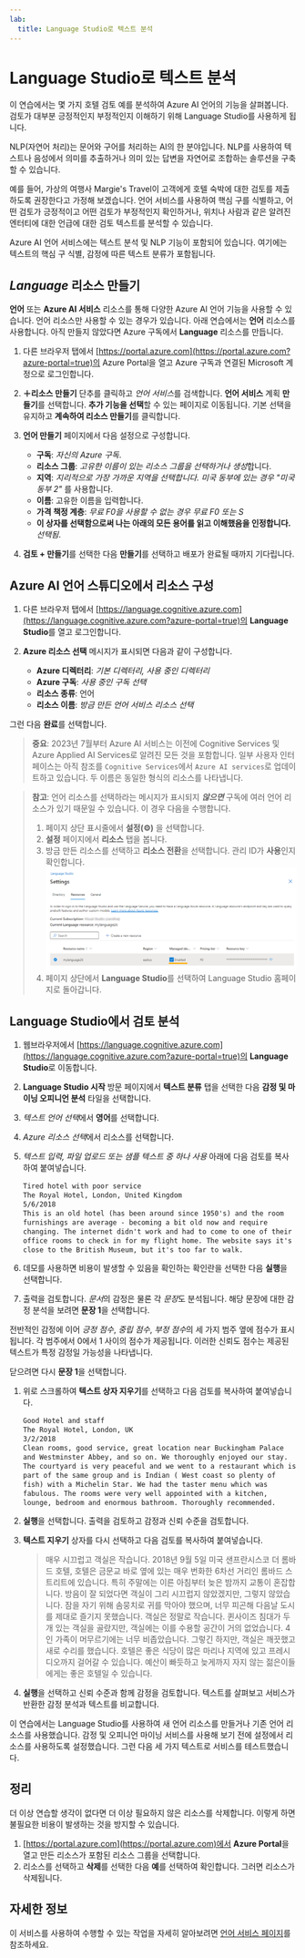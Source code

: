 ```yaml
---
lab:
  title: Language Studio로 텍스트 분석
---
```


# Language Studio로 텍스트 분석

이 연습에서는 몇 가지 호텔 검토 예를 분석하여 Azure AI 언어의 기능을 살펴봅니다. 검토가 대부분 긍정적인지 부정적인지 이해하기 위해 Language Studio를 사용하게 됩니다.

NLP(자연어 처리)는 문어와 구어를 처리하는 AI의 한 분야입니다. NLP를 사용하여 텍스트나 음성에서 의미를 추출하거나 의미 있는 답변을 자연어로 조합하는 솔루션을 구축할 수 있습니다.

예를 들어, 가상의 여행사 Margie's Travel이 고객에게 호텔 숙박에 대한 검토를 제출하도록 권장한다고 가정해 보겠습니다. 언어 서비스를 사용하여 핵심 구를 식별하고, 어떤 검토가 긍정적이고 어떤 검토가 부정적인지 확인하거나, 위치나 사람과 같은 알려진 엔터티에 대한 언급에 대한 검토 텍스트를 분석할 수 있습니다.

Azure AI 언어 서비스에는 텍스트 분석 및 NLP 기능이 포함되어 있습니다. 여기에는 텍스트의 핵심 구 식별, 감정에 따른 텍스트 분류가 포함됩니다.

## *Language* 리소스 만들기

**언어** 또는 **Azure AI 서비스** 리소스를 통해 다양한 Azure AI 언어 기능을 사용할 수 있습니다. 언어 리소스만 사용할 수 있는 경우가 있습니다. 아래 연습에서는 **언어** 리소스를 사용합니다. 아직 만들지 않았다면 Azure 구독에서 **Language** 리소스를 만듭니다.

1. 다른 브라우저 탭에서 [https://portal.azure.com](https://portal.azure.com?azure-portal=true)의 Azure Portal을 열고 Azure 구독과 연결된 Microsoft 계정으로 로그인합니다.

1. **&#65291;리소스 만들기** 단추를 클릭하고 *언어 서비스*를 검색합니다. **언어 서비스** 계획 **만들기**를 선택합니다. **추가 기능을 선택**할 수 있는 페이지로 이동됩니다. 기본 선택을 유지하고 **계속하여 리소스 만들기**를 클릭합니다. 

1. **언어 만들기** 페이지에서 다음 설정으로 구성합니다.
    - **구독**: *자신의 Azure 구독*.
    - **리소스 그룹**: *고유한 이름이 있는 리소스 그룹을 선택하거나 생성*합니다.
    - **지역**: *지리적으로 가장 가까운 지역을 선택합니다. 미국 동부에 있는 경우 "미국 동부 2"* 를 사용합니다.
    - **이름**: 고유한 이름을 입력합니다.
    - **가격 책정 계층**: *무료 F0을 사용할 수 없는 경우 무료 F0 또는 S*
    - **이 상자를 선택함으로써 나는 아래의 모든 용어를 읽고 이해했음을 인정합니다.** *선택됨*.

1. **검토 + 만들기**를 선택한 다음 **만들기**를 선택하고 배포가 완료될 때까지 기다립니다.

## Azure AI 언어 스튜디오에서 리소스 구성

1. 다른 브라우저 탭에서 [https://language.cognitive.azure.com](https://language.cognitive.azure.com?azure-portal=true)의 **Language Studio**를 열고 로그인합니다.

1. **Azure 리소스 선택** 메시지가 표시되면 다음과 같이 구성합니다.
    - **Azure 디렉터리**: *기본 디렉터리, 사용 중인 디렉터리*
    - **Azure 구독**: *사용 중인 구독 선택*
    - **리소스 종류**: 언어
    - **리소스 이름**: *방금 만든 언어 서비스 리소스 선택*

그런 다음 **완료**를 선택합니다.

> **중요**: 2023년 7월부터 Azure AI 서비스는 이전에 Cognitive Services 및 Azure Applied AI Services로 알려진 모든 것을 포함합니다. 일부 사용자 인터페이스는 아직 참조를 `Cognitive Services`에서 `Azure AI services`로 업데이트하고 있습니다. 두 이름은 동일한 형식의 리소스를 나타냅니다.

> **참고**: 언어 리소스를 선택하라는 메시지가 표시되지 ***않으면*** 구독에 여러 언어 리소스가 있기 때문일 수 있습니다. 이 경우 다음을 수행합니다.
> 1. 페이지 상단 표시줄에서 **설정(&#9881;)** 을 선택합니다. 
> 1. **설정** 페이지에서 **리소스** 탭을 봅니다.
> 1. 방금 만든 리소스를 선택하고 **리소스 전환**을 선택합니다. 관리 ID가 **사용**인지 확인합니다.
> ![언어 리소스를 사용하도록 설정합니다.](media/analyze-text-language-service/language-resource-enabled.png)
> 1. 페이지 상단에서 **Language Studio**를 선택하여 Language Studio 홈페이지로 돌아갑니다.

## Language Studio에서 검토 분석

1. 웹브라우저에서 [https://language.cognitive.azure.com](https://language.cognitive.azure.com?azure-portal=true)의 **Language Studio**로 이동합니다.

1. **Language Studio 시작** 방문 페이지에서 **텍스트 분류** 탭을 선택한 다음 **감정 및 마이닝 오피니언 분석** 타일을 선택합니다.

1. *텍스트 언어 선택*에서 **영어**를 선택합니다.

1. *Azure 리소스 선택*에서 리소스를 선택합니다.

1. *텍스트 입력, 파일 업로드 또는 샘플 텍스트 중 하나 사용* 아래에 다음 검토를 복사하여 붙여넣습니다.

    ```
    Tired hotel with poor service
    The Royal Hotel, London, United Kingdom
    5/6/2018
    This is an old hotel (has been around since 1950's) and the room furnishings are average - becoming a bit old now and require changing. The internet didn't work and had to come to one of their office rooms to check in for my flight home. The website says it's close to the British Museum, but it's too far to walk.
    ```

1. 데모를 사용하면 비용이 발생할 수 있음을 확인하는 확인란을 선택한 다음 **실행**을 선택합니다.

1. 출력을 검토합니다. *문서*의 감정은 물론 각 *문장*도 분석됩니다. 해당 문장에 대한 감정 분석을 보려면 **문장 1**을 선택합니다. 

전반적인 감정에 이어 *긍정 점수*, *중립 점수*, *부정 점수*의 세 가지 범주 옆에 점수가 표시됩니다. 각 범주에서 0에서 1 사이의 점수가 제공됩니다. 이러한 신뢰도 점수는 제공된 텍스트가 특정 감정일 가능성을 나타냅니다. 

닫으려면 다시 **문장 1**을 선택합니다.

1. 위로 스크롤하여 **텍스트 상자 지우기**를 선택하고 다음 검토를 복사하여 붙여넣습니다.

    ```
    Good Hotel and staff
    The Royal Hotel, London, UK
    3/2/2018
    Clean rooms, good service, great location near Buckingham Palace and Westminster Abbey, and so on. We thoroughly enjoyed our stay. The courtyard is very peaceful and we went to a restaurant which is part of the same group and is Indian ( West coast so plenty of fish) with a Michelin Star. We had the taster menu which was fabulous. The rooms were very well appointed with a kitchen, lounge, bedroom and enormous bathroom. Thoroughly recommended.
    ```
    
    
1. **실행**을 선택합니다. 출력을 검토하고 감정과 신뢰 수준을 검토합니다.

1. **텍스트 지우기** 상자를 다시 선택하고 다음 검토를 복사하여 붙여넣습니다.

    >매우 시끄럽고 객실은 작습니다. 2018년 9월 5일 미국 샌프란시스코 더 롬바드 호텔, 호텔은 금문교 바로 옆에 있는 매우 번화한 6차선 거리인 롬바드 스트리트에 있습니다. 특히 주말에는 이른 아침부터 늦은 밤까지 교통이 혼잡합니다. 방음이 잘 되었다면 객실이 그리 시끄럽지 않았겠지만, 그렇지 않았습니다. 잠을 자기 위해 솜뭉치로 귀를 막아야 했으며, 너무 피곤해 다음날 도시를 제대로 즐기지 못했습니다. 객실은 정말로 작습니다. 퀸사이즈 침대가 두 개 있는 객실을 골랐지만, 객실에는 이를 수용할 공간이 거의 없었습니다. 4인 가족이 머무르기에는 너무 비좁았습니다. 그렇긴 하지만, 객실은 깨끗했고 새로 수리를 했습니다. 호텔은 좋은 식당이 많은 마리나 지역에 있고 프레시디오까지 걸어갈 수 있습니다. 예산이 빠듯하고 늦게까지 자지 않는 젊은이들에게는 좋은 호텔일 수 있습니다.

1. **실행**을 선택하고 신뢰 수준과 함께 감정을 검토합니다. 텍스트를 살펴보고 서비스가 반환한 감정 분석과 텍스트를 비교합니다.

이 연습에서는 Language Studio를 사용하여 새 언어 리소스를 만들거나 기존 언어 리소스를 사용했습니다. 감정 및 오피니언 마이닝 서비스를 사용해 보기 전에 설정에서 리소스를 사용하도록 설정했습니다. 그런 다음 세 가지 텍스트로 서비스를 테스트했습니다.

## 정리

더 이상 연습할 생각이 없다면 더 이상 필요하지 않은 리소스를 삭제합니다. 이렇게 하면 불필요한 비용이 발생하는 것을 방지할 수 있습니다.

1. [https://portal.azure.com](https://portal.azure.com)에서 **Azure Portal**을 열고 만든 리소스가 포함된 리소스 그룹을 선택합니다.
1. 리소스를 선택하고 **삭제**를 선택한 다음 **예**를 선택하여 확인합니다. 그러면 리소스가 삭제됩니다.

## 자세한 정보

이 서비스를 사용하여 수행할 수 있는 작업을 자세히 알아보려면 [언어 서비스 페이지](https://learn.microsoft.com/azure/ai-services/language-service/overview)를 참조하세요.
